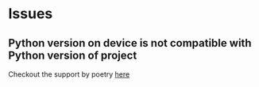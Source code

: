 # Issues
## Python version on device is not compatible with Python version of project
Checkout the support by poetry [here](https://python-poetry.org/docs/managing-environments/)



